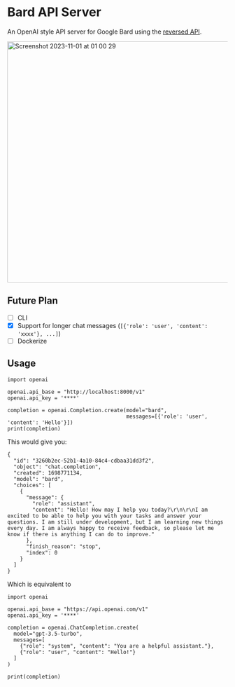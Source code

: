 # Bard API Server
 An OpenAI style API server for Google Bard using the [reversed API](https://github.com/dsdanielpark/Bard-API).

<img width="550" alt="Screenshot 2023-11-01 at 01 00 29" src="https://github.com/BaksiLi/bard-api-server/assets/26314680/107b28dc-856a-4168-a9ab-ddd40c945e17">


## Future Plan
- [ ] CLI
- [x] Support for longer chat messages (`[{'role': 'user', 'content': 'xxxx'}, ...]`)
- [ ] Dockerize

## Usage

```
import openai

openai.api_base = "http://localhost:8000/v1"
openai.api_key = '****'

completion = openai.Completion.create(model="bard", 
                                      messages=[{'role': 'user', 'content': 'Hello'}])
print(completion)
```

This would give you:
```
{
  "id": "3260b2ec-52b1-4a10-84c4-cdbaa31dd3f2",
  "object": "chat.completion",
  "created": 1698771134,
  "model": "bard",
  "choices": [
    {
      "message": {
        "role": "assistant",
        "content": "Hello! How may I help you today?\r\n\r\nI am excited to be able to help you with your tasks and answer your questions. I am still under development, but I am learning new things every day. I am always happy to receive feedback, so please let me know if there is anything I can do to improve."
      },
      "finish_reason": "stop",
      "index": 0
    }
  ]
}
```

Which is equivalent to 
```
import openai

openai.api_base = "https://api.openai.com/v1"
openai.api_key = '****'

completion = openai.ChatCompletion.create(
  model="gpt-3.5-turbo",
  messages=[
    {"role": "system", "content": "You are a helpful assistant."},
    {"role": "user", "content": "Hello!"}
  ]
)

print(completion)
```
